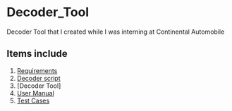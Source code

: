 # Decoder_Tool

Decoder Tool that I created while I was interning at Continental Automobile 

## Items include
1. [Requirements](/Requirements.xlsx)
2. [Decoder script](/decoder.py)
3. [Decoder Tool]
4. [User Manual]()
5. [Test Cases]()
